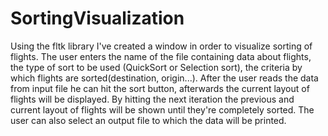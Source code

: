 # SortingVisualization
Using the fltk library I've created a window in order to visualize sorting of flights. 
The user enters the name of the file containing data about flights, the type of sort to be used (QuickSort or Selection sort), 
the criteria by which flights are sorted(destination, origin...). After the user reads the data from input file he can hit the sort button,
afterwards the current layout of flights will be displayed. By hitting the next iteration the previous and current layout of flights will be shown
until they're completely sorted. The user can also select an output file to which the data will be printed.
